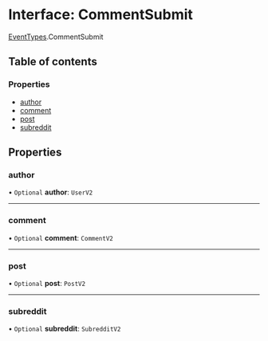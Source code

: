 # Interface: CommentSubmit

[EventTypes](../modules/EventTypes.md).CommentSubmit

## Table of contents

### Properties

- [author](EventTypes.CommentSubmit.md#author)
- [comment](EventTypes.CommentSubmit.md#comment)
- [post](EventTypes.CommentSubmit.md#post)
- [subreddit](EventTypes.CommentSubmit.md#subreddit)

## Properties

### <a id="author" name="author"></a> author

• `Optional` **author**: `UserV2`

---

### <a id="comment" name="comment"></a> comment

• `Optional` **comment**: `CommentV2`

---

### <a id="post" name="post"></a> post

• `Optional` **post**: `PostV2`

---

### <a id="subreddit" name="subreddit"></a> subreddit

• `Optional` **subreddit**: `SubredditV2`
